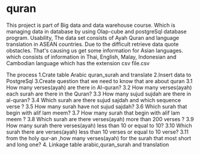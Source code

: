 # quran
This project is  part of Big data and data warehouse course.  Which is managing data in database by using Olap-cube and postgreSql database program.
Usability, The data set consists of Ayah Quran and language translation in ASEAN countries. Due to the difficult retrieve data quote obstacles. That's causing us get some information for Asian languages. which consists of information in Thai, English, Malay, Indonesian and Cambodian language which has the extension csv file.csv

The process
1.Crate table Arabic quran_surah and translate
2.Insert data to PostgreSql
3.Create question that we need to know that are about quran
    3.1 How many verses(ayah)  are there in  Al-quran?
    3.2 How many verses(ayah)  each surah are there in the Quran?
    3.3 How many sujud sujdah are there in al-quran?
    3.4 Which surah are there  sujud sajdah and which sequence verse ?
    3.5 How many surah  have not sujud sajdah?
    3.6 Which surah that begin with alif lam meem?
    3.7 How many surah that begin with alif lam meem ?
    3.8 Which surah are there verses(ayah)  more than 200 verses ?
    3.9 How many surah there verses(ayah)  less than 10 or equal to 10?
    3.10 Which surah there are verses(ayah)  less than 10 verses or equal to 10 verse?
    3.11 from the holy qur-an ,how many verses(ayah) for the surah that most short and long one?
4. Linkage table arabic,quran_surah and translation
 

